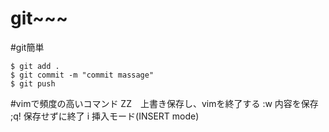 # git~~~

#git簡単
```
$ git add .
$ git commit -m "commit massage"
$ git push

```
#vimで頻度の高いコマンド
ZZ　上書き保存し、vimを終了する
:w  内容を保存
;q! 保存せずに終了
i   挿入モード(INSERT mode)
